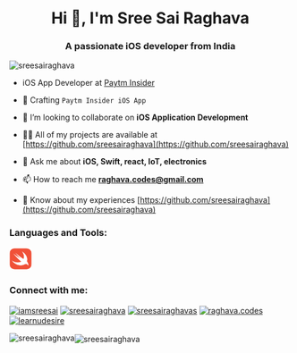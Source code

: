 <h1 align="center">Hi 👋, I'm Sree Sai Raghava</h1>
<h3 align="center">A passionate iOS developer from India</h3>

<p align="left"> <img src="https://komarev.com/ghpvc/?username=sreesairaghava&label=Profile%20views&color=0e75b6&style=flat" alt="sreesairaghava" /> </p>

- iOS App Developer at [Paytm Insider](https://github.com/only-much-louder)
  
- 🔭 Crafting `Paytm Insider iOS App`

- 👯 I’m looking to collaborate on **iOS Application Development**

- 👨‍💻 All of my projects are available at [https://github.com/sreesairaghava](https://github.com/sreesairaghava)

- 💬 Ask me about **iOS, Swift, react, IoT, electronics**

- 📫 How to reach me **raghava.codes@gmail.com**

- 📄 Know about my experiences [https://github.com/sreesairaghava](https://github.com/sreesairaghava)

<h3 align="left">Languages and Tools:</h3>
<p align="left"> <a href="https://developer.apple.com/swift/" target="_blank" rel="noreferrer"> <img src="https://raw.githubusercontent.com/devicons/devicon/master/icons/swift/swift-original.svg" alt="swift" width="40" height="40"/> </a> </p>

<h3 align="left">Connect with me:</h3>
<p align="left">
<a href="https://twitter.com/iamsreesai" target="blank"><img align="center" src="https://raw.githubusercontent.com/rahuldkjain/github-profile-readme-generator/master/src/images/icons/Social/twitter.svg" alt="iamsreesai" height="30" width="40" /></a>
<a href="https://linkedin.com/in/sreesairaghava" target="blank"><img align="center" src="https://raw.githubusercontent.com/rahuldkjain/github-profile-readme-generator/master/src/images/icons/Social/linked-in-alt.svg" alt="sreesairaghava" height="30" width="40" /></a>
<a href="https://fb.com/sreesairaghavas" target="blank"><img align="center" src="https://raw.githubusercontent.com/rahuldkjain/github-profile-readme-generator/master/src/images/icons/Social/facebook.svg" alt="sreesairaghavas" height="30" width="40" /></a>
<a href="https://instagram.com/raghava.codes" target="blank"><img align="center" src="https://raw.githubusercontent.com/rahuldkjain/github-profile-readme-generator/master/src/images/icons/Social/instagram.svg" alt="raghava.codes" height="30" width="40" /></a>
<a href="https://www.youtube.com/c/learnudesire" target="blank"><img align="center" src="https://raw.githubusercontent.com/rahuldkjain/github-profile-readme-generator/master/src/images/icons/Social/youtube.svg" alt="learnudesire" height="30" width="40" /></a>
</p>

<p><img align="left" src="https://github-readme-stats.vercel.app/api/top-langs?username=sreesairaghava&show_icons=true&locale=en&layout=compact" alt="sreesairaghava" /></p>
<p><img align="center" src="https://github-readme-streak-stats.herokuapp.com/?user=sreesairaghava&" alt="sreesairaghava" /></p>
